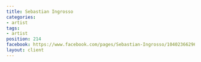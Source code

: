 ```yaml
---
title: Sebastian Ingrosso
categories:
- artist
tags:
- artist
position: 214
facebook: https://www.facebook.com/pages/Sebastian-Ingrosso/104023662968213
layout: client
---
```


